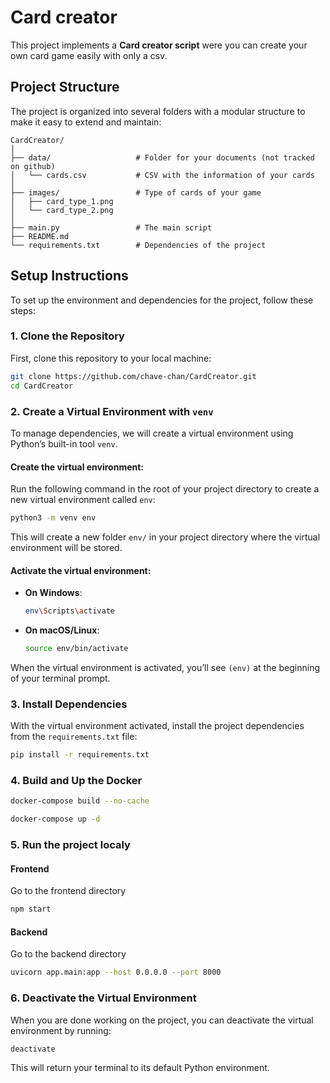# Card creator

This project implements a **Card creator script** were you can create your own card game easily with only a csv.

## Project Structure

The project is organized into several folders with a modular structure to make it easy to extend and maintain:

```
CardCreator/
│
├── data/                   # Folder for your documents (not tracked on github)
│   └── cards.csv           # CSV with the information of your cards 
│
├── images/                 # Type of cards of your game
│   ├── card_type_1.png        
│   └── card_type_2.png  
│
├── main.py                 # The main script 
├── README.md               
└── requirements.txt        # Dependencies of the project
```

## Setup Instructions

To set up the environment and dependencies for the project, follow these steps:

### 1. Clone the Repository

First, clone this repository to your local machine:

```bash
git clone https://github.com/chave-chan/CardCreator.git
cd CardCreator
```

### 2. Create a Virtual Environment with `venv`

To manage dependencies, we will create a virtual environment using Python’s built-in tool `venv`.

#### Create the virtual environment:

Run the following command in the root of your project directory to create a new virtual environment called `env`:

```bash
python3 -m venv env
```

This will create a new folder `env/` in your project directory where the virtual environment will be stored.

#### Activate the virtual environment:

- **On Windows**:
  ```bash
  env\Scripts\activate
  ```

- **On macOS/Linux**:
  ```bash
  source env/bin/activate
  ```

When the virtual environment is activated, you’ll see `(env)` at the beginning of your terminal prompt.

### 3. Install Dependencies

With the virtual environment activated, install the project dependencies from the `requirements.txt` file:

```bash
pip install -r requirements.txt
```

### 4. Build and Up the Docker

```bash
docker-compose build --no-cache
```

```bash
docker-compose up -d
```

### 5. Run the project localy

#### Frontend
Go to the frontend directory

```bash
npm start
```

#### Backend
Go to the backend directory

```bash
uvicorn app.main:app --host 0.0.0.0 --port 8000
```

### 6. Deactivate the Virtual Environment

When you are done working on the project, you can deactivate the virtual environment by running:

```bash
deactivate
```

This will return your terminal to its default Python environment.